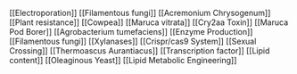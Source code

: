 [[Electroporation]]
[[Filamentous fungi]]
[[Acremonium Chrysogenum]]
[[Plant resistance]]
[[Cowpea]]
[[Maruca vitrata]]
[[Cry2aa Toxin]]
[[Maruca Pod Borer]]
[[Agrobacterium tumefaciens]]
[[Enzyme Production]]
[[Filamentous fungi]]
[[Xylanases]]
[[Crispr/cas9 System]]
[[Sexual Crossing]]
[[Thermoascus Aurantiacus]]
[[Transcription factor]]
[[Lipid content]]
[[Oleaginous Yeast]]
[[Lipid Metabolic Engineering]]

